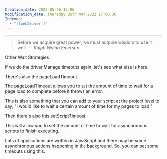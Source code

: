 ```yaml
---
Creation_date: 2022-05-26 17:06
Modification_date: Thursday 26th May 2022 17:06:36
Indexes:
  - "[[webDriver]]"
---
```


----


> Before we acquire great power, we must acquire wisdom to use it well.
> — <cite>Ralph Waldo Emerson</cite>

Other Wait Strategies

If we do the driver.Manage.timeouts again, let's see what else is here.

There's also the pageLoadTimeout.

The pageLoadTimeout allows you to set the amount of time to wait for a page load to complete before it throws an error.

This is also something that you can add to your script at the project level to say, "I would like to wait a certain amount of time for my pages to load."

Then there's also this setScriptTimeout.

This will allow you to set the amount of time to wait for asynchronous scripts to finish executing.

Lots of applications are written in JavaScript and there may be some asynchronous actions happening in the background. So, you can set some timeouts using this.